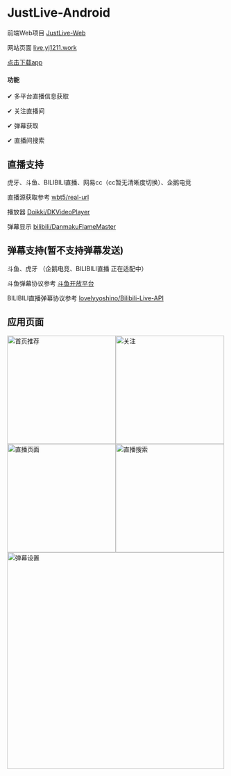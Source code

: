 # JustLive-Android
前端Web项目    [JustLive-Web](https://github.com/guyijie1211/JustLive-Web)

网站页面    [live.yj1211.work](live.yj1211.work)

[点击下载app](https://github.com/guyijie1211/JustLive-Android/releases)

#### 功能

✔	多平台直播信息获取

✔	关注直播间

✔	弹幕获取

✔	直播间搜索



## 直播支持

虎牙、斗鱼、BILIBILI直播、网易cc（cc暂无清晰度切换）、企鹅电竞

直播源获取参考	[wbt5/real-url](https://github.com/wbt5/real-url)

播放器	[Doikki/DKVideoPlayer](https://github.com/Doikki/DKVideoPlayer)

弹幕显示 [bilibili/DanmakuFlameMaster](https://github.com/bilibili/DanmakuFlameMaster)

## 弹幕支持(暂不支持弹幕发送)

斗鱼、虎牙 （企鹅电竞、BILIBILI直播 正在适配中）

斗鱼弹幕协议参考	[斗鱼开放平台](https://open.douyu.com/source/api/63)

BILIBILI直播弹幕协议参考	[lovelyyoshino/Bilibili-Live-API](https://github.com/lovelyyoshino/Bilibili-Live-API)

## 应用页面

<img src="https://github.com/guyijie1211/JustLive-Android/blob/master/pic/1.jpg" width="250" alt="首页推荐"><img src="https://github.com/guyijie1211/JustLive-Android/blob/master/pic/2.jpg" width="250" alt="关注">
<img src="https://github.com/guyijie1211/JustLive-Android/blob/master/pic/3.jpg" width="250" alt="直播页面"><img src="https://github.com/guyijie1211/JustLive-Android/blob/master/pic/5.png" width="250" alt="直播搜索">
<img src="https://github.com/guyijie1211/JustLive-Android/blob/master/pic/4.jpg" width="500" alt="弹幕设置">
